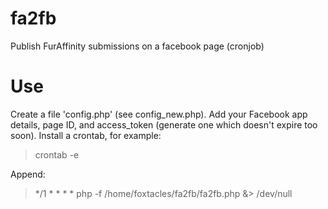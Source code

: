 fa2fb
=====

Publish FurAffinity submissions on a facebook page (cronjob)

Use
=====
Create a file 'config.php' (see config_new.php). Add your Facebook app details, page ID, and access_token (generate one which doesn't expire too soon). Install a crontab, for example:

> crontab -e

Append:

> */1 * * * * php -f /home/foxtacles/fa2fb/fa2fb.php &> /dev/null
